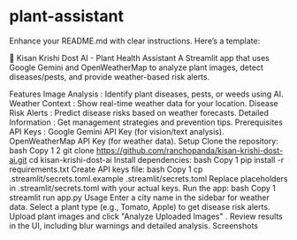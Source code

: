 # plant-assistant
Enhance your README.md with clear instructions. Here’s a template:

🌱 Kisan Krishi Dost AI - Plant Health Assistant
A Streamlit app that uses Google Gemini and OpenWeatherMap to analyze plant images, detect diseases/pests, and provide weather-based risk alerts.

Features
Image Analysis : Identify plant diseases, pests, or weeds using AI.
Weather Context : Show real-time weather data for your location.
Disease Risk Alerts : Predict disease risks based on weather forecasts.
Detailed Information : Get management strategies and prevention tips.
Prerequisites
API Keys :
Google Gemini API Key (for vision/text analysis).
OpenWeatherMap API Key (for weather data).
Setup
Clone the repository:
bash
Copy
1
2
git clone https://github.com/ranchopanda/kisan-krishi-dost-ai.git
cd kisan-krishi-dost-ai
Install dependencies:
bash
Copy
1
pip install -r requirements.txt
Create API keys file:
bash
Copy
1
cp .streamlit/secrets.toml.example .streamlit/secrets.toml
Replace placeholders in .streamlit/secrets.toml with your actual keys.
Run the app:
bash
Copy
1
streamlit run app.py
Usage
Enter a city name in the sidebar for weather data.
Select a plant type (e.g., Tomato, Apple) to get disease risk alerts.
Upload plant images and click "Analyze Uploaded Images" .
Review results in the UI, including blur warnings and detailed analysis.
Screenshots

